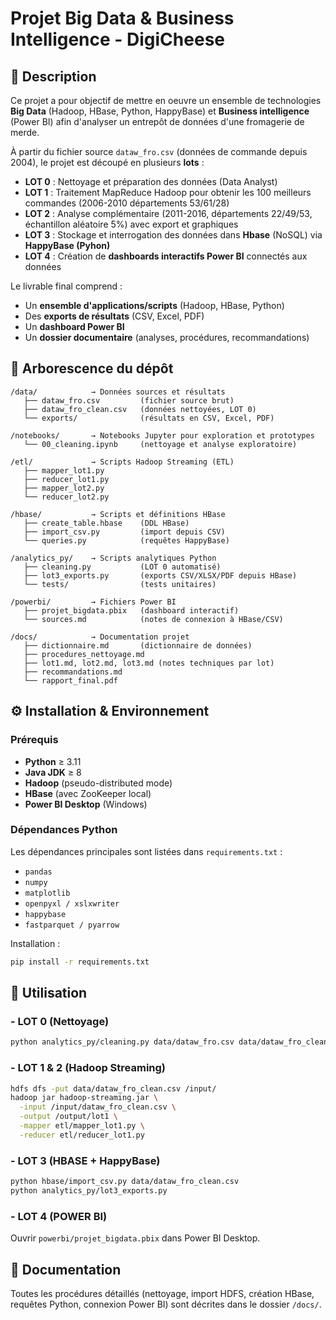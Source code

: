 # Projet Big Data & Business Intelligence - DigiCheese

## 📌 Description
Ce projet a pour objectif de mettre en oeuvre un ensemble de technologies **Big Data** (Hadoop, HBase, Python, HappyBase) et **Business intelligence** (Power BI) afin d'analyser un entrepôt de données d'une fromagerie de merde.

À partir du fichier source `dataw_fro.csv` (données de commande depuis 2004), le projet est découpé en plusieurs **lots** :

- **LOT 0** : Nettoyage et préparation des données (Data Analyst)
- **LOT 1** : Traitement MapReduce Hadoop pour obtenir les 100 meilleurs commandes (2006-2010 départements 53/61/28)
- **LOT 2** : Analyse complémentaire (2011-2016, départements 22/49/53, échantillon aléatoire 5%) avec export et graphiques
- **LOT 3** : Stockage et interrogation des données dans **Hbase** (NoSQL) via **HappyBase (Pyhon)**
- **LOT 4** : Création de **dashboards interactifs Power BI** connectés aux données

Le livrable final comprend : 

- Un **ensemble d'applications/scripts** (Hadoop, HBase, Python)
- Des **exports de résultats** (CSV, Excel, PDF)
- Un **dashboard Power BI**
- Un **dossier documentaire** (analyses, procédures, recommandations)

## 📂 Arborescence du dépôt

```
/data/            → Données sources et résultats
   ├── dataw_fro.csv         (fichier source brut)
   ├── dataw_fro_clean.csv   (données nettoyées, LOT 0)
   └── exports/              (résultats en CSV, Excel, PDF)

/notebooks/       → Notebooks Jupyter pour exploration et prototypes
   └── 00_cleaning.ipynb     (nettoyage et analyse exploratoire)

/etl/             → Scripts Hadoop Streaming (ETL)
   ├── mapper_lot1.py
   ├── reducer_lot1.py
   ├── mapper_lot2.py
   └── reducer_lot2.py

/hbase/           → Scripts et définitions HBase
   ├── create_table.hbase    (DDL HBase)
   ├── import_csv.py         (import depuis CSV)
   └── queries.py            (requêtes HappyBase)

/analytics_py/    → Scripts analytiques Python
   ├── cleaning.py           (LOT 0 automatisé)
   ├── lot3_exports.py       (exports CSV/XLSX/PDF depuis HBase)
   └── tests/                (tests unitaires)

/powerbi/         → Fichiers Power BI
   ├── projet_bigdata.pbix   (dashboard interactif)
   └── sources.md            (notes de connexion à HBase/CSV)

/docs/            → Documentation projet
   ├── dictionnaire.md       (dictionnaire de données)
   ├── procedures_nettoyage.md
   ├── lot1.md, lot2.md, lot3.md (notes techniques par lot)
   ├── recommandations.md
   └── rapport_final.pdf
```

## ⚙️ Installation & Environnement 

### Prérequis

- **Python** ≥ 3.11
- **Java JDK** ≥ 8
- **Hadoop** (pseudo-distributed mode)
- **HBase** (avec ZooKeeper local)
- **Power BI Desktop** (Windows)

### Dépendances Python

Les dépendances principales sont listées dans `requirements.txt` :

- `pandas`
- `numpy`
- `matplotlib`
- `openpyxl / xslxwriter`
- `happybase`
- `fastparquet / pyarrow`

Installation :

```bash
pip install -r requirements.txt
```

## 🚀 Utilisation

### - LOT 0 (Nettoyage)

```bash
python analytics_py/cleaning.py data/dataw_fro.csv data/dataw_fro_clean.csv
```


### - LOT 1 & 2 (Hadoop Streaming)

```bash
hdfs dfs -put data/dataw_fro_clean.csv /input/
hadoop jar hadoop-streaming.jar \
  -input /input/dataw_fro_clean.csv \
  -output /output/lot1 \
  -mapper etl/mapper_lot1.py \
  -reducer etl/reducer_lot1.py
```

### - LOT 3 (HBASE + HappyBase)

```bash
python hbase/import_csv.py data/dataw_fro_clean.csv
python analytics_py/lot3_exports.py
```

### - LOT 4 (POWER BI)

Ouvrir `powerbi/projet_bigdata.pbix` dans Power BI Desktop.

## 🧾 Documentation

Toutes les procédures détaillés (nettoyage, import HDFS, création HBase, requêtes Python, connexion Power BI) sont décrites dans le dossier `/docs/`.
